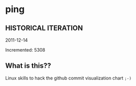 # ping

## HISTORICAL ITERATION
2011-12-14

Incremented: 5308

## What is this?? 
Linux skills to hack the github commit visualization chart `;-)`
